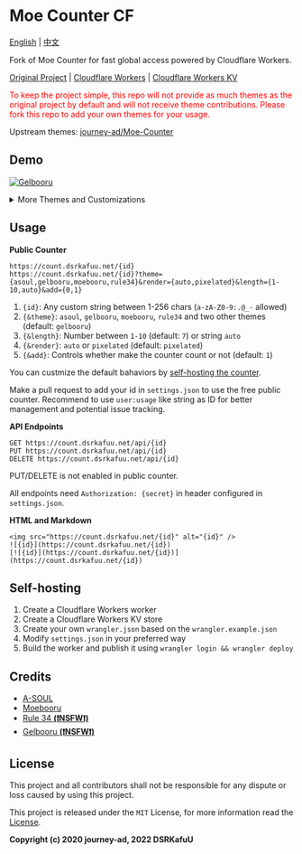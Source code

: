 # Moe Counter CF

[English](https://github.com/dsrkafuu/moe-counter-cf#readme) | [中文](https://github.com/dsrkafuu/moe-counter-cf/blob/master/README.zh.md)

Fork of Moe Counter for fast global access powered by Cloudflare Workers.

[Original Project](https://github.com/journey-ad/Moe-counter) | [Cloudflare Workers](https://workers.cloudflare.com/) | [Cloudflare Workers KV](https://www.cloudflare.com/products/workers-kv/)

<p style="color: red">
To keep the project simple, this repo will not provide as much themes as the original project by default and will not receive theme contributions. Please fork this repo to add your own themes for your usage.
</p>

Upstream themes: [journey-ad/Moe-Counter](https://github.com/journey-ad/Moe-Counter/tree/master/assets/theme)

## Demo

[![Gelbooru](https://count.dsrkafuu.net/dsrkafuu:demo)](https://count.dsrkafuu.net/dsrkafuu:demo)

<details>
<summary>More Themes and Customizations</summary>

**A-SOUL (with `theme=asoul&length=10`)**

[![A-SOUL](https://count.dsrkafuu.net/dsrkafuu:demo?theme=asoul&length=10&add=0)](https://count.dsrkafuu.net/dsrkafuu:demo?theme=asoul&length=10)

**Moebooru (with `theme=moebooru&length=auto`)**

[![Moebooru](https://count.dsrkafuu.net/dsrkafuu:demo?theme=moebooru&length=auto&add=0)](https://count.dsrkafuu.net/dsrkafuu:demo?theme=moebooru&length=auto)

**Rule 34 (with `theme=rule34&render=auto`)**

[![Rule 34](https://count.dsrkafuu.net/dsrkafuu:demo?theme=rule34&render=auto&add=0)](https://count.dsrkafuu.net/dsrkafuu:demo?theme=rule34)

</details>

## Usage

**Public Counter**

```
https://count.dsrkafuu.net/{id}
https://count.dsrkafuu.net/{id}?theme={asoul,gelbooru,moebooru,rule34}&render={auto,pixelated}&length={1-10,auto}&add={0,1}
```

1. `{id}`: Any custom string between 1-256 chars (`a-zA-Z0-9:.@_-` allowed)
2. `{&theme}`: `asoul`, `gelbooru`, `moebooru`, `rule34` and two other themes (default: `gelbooru`)
3. `{&length}`: Number between `1-10` (default: `7`) or string `auto`
4. `{&render}`: `auto` or `pixelated` (default: `pixelated`)
5. `{&add}`: Controls whether make the counter count or not (default: `1`)

You can custmize the default bahaviors by [self-hosting the counter](#self-hosting).

Make a pull request to add your id in `settings.json` to use the free public counter. Recommend to use `user:usage` like string as ID for better management and potential issue tracking.

**API Endpoints**

```
GET https://count.dsrkafuu.net/api/{id}
PUT https://count.dsrkafuu.net/api/{id}
DELETE https://count.dsrkafuu.net/api/{id}
```

PUT/DELETE is not enabled in public counter.

All endpoints need `Authorization: {secret}` in header configured in `settings.json`.

**HTML and Markdown**

```
<img src="https://count.dsrkafuu.net/{id}" alt="{id}" />
![{id}](https://count.dsrkafuu.net/{id})
[![{id}](https://count.dsrkafuu.net/{id})](https://count.dsrkafuu.net/{id})
```

## Self-hosting

1. Create a Cloudflare Workers worker
2. Create a Cloudflare Workers KV store
3. Create your own `wrangler.json` based on the `wrangler.example.json`
4. Modify `settings.json` in your preferred way
5. Build the worker and publish it using `wrangler login && wrangler deploy`

## Credits

- [A-SOUL](https://space.bilibili.com/703007996)
- [Moebooru](https://github.com/moebooru/moebooru)
- [Rule 34 **(❗NSFW❗)**](https://rule34.xxx/)
- [Gelbooru **(❗NSFW❗)**](https://gelbooru.com/)

## License

This project and all contributors shall not be responsible for any dispute or loss caused by using this project.

This project is released under the `MIT` License, for more information read the [License](https://github.com/dsrkafuu/moe-counter-cf/blob/master/LICENSE).

**Copyright (c) 2020 journey-ad, 2022 DSRKafuU**
